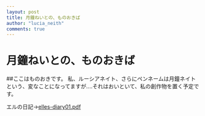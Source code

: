 ```yaml
--- 
layout: post
title: 月鐘ねいとの、ものおきば
author: "lucia_neith"
comments: true
---
```


月鐘ねいとの、ものおきば
========================

##ここはものおきです。
私、ルーシアネイト、さらにペンネームは月鐘ネイトという、変なことになってますが‥‥それはおいといて、私の創作物を置く予定です。

エルの日記→[elles-diary01.pdf](elles-diary/01/elles-diary01.pdf)
